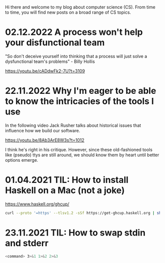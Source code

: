 Hi there and welcome to my blog about computer science (CS).
From time to time, you will find new posts on a broad range of CS topics.

# 02.12.2022 A process won't help your disfunctional team

"So don't deceive yourself into thinking that a process will just solve a dysfunctional team's problems" - Billy Hollis

https://youtu.be/cADdwFk2-7U?t=3109

# 22.11.2022 Why I'm eager to be able to know the intricacies of the tools I use

In the following video Jack Rusher talks about historical issues that influence how we build our software.

https://youtu.be/8Ab3ArE8W3s?t=1012

I think he's right in his critique.
However, since these old-fashioned tools like (pseudo) ttys are still around, we should know them by heart until better options emerge.


# 01.04.2021 TIL: How to install Haskell on a Mac (not a joke)

https://www.haskell.org/ghcup/

```sh
curl --proto '=https' --tlsv1.2 -sSf https://get-ghcup.haskell.org | sh
```

# 23.11.2021 TIL: How to swap stdin and stderr

```sh
<command> 3>&1 1>&2 2>&3
```
